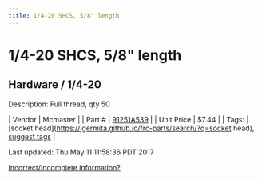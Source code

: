 ```yaml
---
title: 1/4-20 SHCS, 5/8" length
---
```


# 1/4-20 SHCS, 5/8" length
## Hardware / 1/4-20
Description: 	Full thread, qty 50 

| Vendor | Mcmaster | 
| Part # | [91251A539](https://www.mcmaster.com/#91251A539) | 
| Unit Price | $7.44 | 
| Tags: | [socket head](https://jgermita.github.io/frc-parts/search/?q=socket head), [suggest tags](https://docs.google.com/forms/d/e/1FAIpQLSeWyY8v3RgOty-MyWmh9U0iivNYN_molChYyS-0U-o-kOAv_g/viewform) | 

Last updated: Thu May 11 11:58:36 PDT 2017

 [Incorrect/Incomplete information?](https://docs.google.com/forms/d/e/1FAIpQLSeWyY8v3RgOty-MyWmh9U0iivNYN_molChYyS-0U-o-kOAv_g/viewform)
